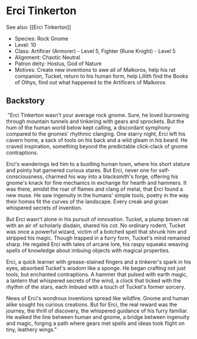 # Erci Tinkerton
See also: [[Erci Tinkerton]]
- Species: Rock Gnome
- Level: 10
- Class: Artificer (Armorer) - Level 5, Fighter (Rune Knight) - Level 5
- Alignment: Chaotic Neutral
- Patron deity: Hostus, God of Nature
- Motives: Create new inventions to awe all of Malkoros, help his rat companion, Tucket, return to his human form, help Lillith find the Books of Othys, find out what happened to the Artificers of Malkoros

## Backstory
 "Erci Tinkerton wasn't your average rock gnome. Sure, he loved burrowing through mountain tunnels and tinkering with gears and sprockets. But the hum of the human world below kept calling, a discordant symphony compared to the gnomes' rhythmic clanging. One starry night, Erci left his cavern home, a sack of tools on his back and a wild gleam in his beard. He craved inspiration, something beyond the predictable click-clack of gnome contraptions.

Erci's wanderings led him to a bustling human town, where his short stature and pointy hat garnered curious stares. But Erci, never one for self-consciousness, charmed his way into a blacksmith's forge, offering his gnome's knack for fine mechanics in exchange for hearth and hammers. It was there, amidst the roar of flames and clang of metal, that Erci found a new muse. He saw ingenuity in the humans' simple tools, poetry in the way their homes fit the curves of the landscape. Every creak and groan whispered secrets of invention.

But Erci wasn't alone in his pursuit of innovation. Tucket, a plump brown rat with an air of scholarly disdain, shared his cot. No ordinary rodent, Tucket was once a powerful wizard, victim of a botched spell that shrunk him and stripped his magic. Though trapped in a furry form, Tucket's mind remained sharp. He regaled Erci with tales of arcane lore, his raspy squeaks weaving spells of knowledge about imbuing objects with magical properties.

Erci, a quick learner with grease-stained fingers and a tinkerer's spark in his eyes, absorbed Tucket's wisdom like a sponge. He began crafting not just tools, but enchanted contraptions. A hammer that pulsed with earth magic, a lantern that whispered secrets of the wind, a clock that ticked with the rhythm of the stars, each imbued with a touch of Tucket's former sorcery.

News of Erci's wondrous inventions spread like wildfire. Gnome and human alike sought his curious creations. But for Erci, the real reward was the journey, the thrill of discovery, the whispered guidance of his furry familiar. He walked the line between human and gnome, a bridge between ingenuity and magic, forging a path where gears met spells and ideas took flight on tiny, leathery wings."